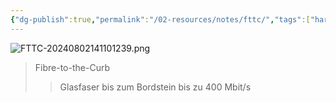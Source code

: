 ```yaml
---
{"dg-publish":true,"permalink":"/02-resources/notes/fttc/","tags":["hardware","netzwerk"],"updated":"2024-08-02T14:11:03.000+02:00"}
---
```


![FTTC-20240802141101239.png](/img/user/02%20-%20RESOURCES/Files/IMG/FTTC-20240802141101239.png)
>Fibre-to-the-Curb
>>Glasfaser bis zum Bordstein
>>bis zu 400 Mbit/s